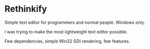 Rethinkify
==========

Simple text editor for programmers and normal people. Windows only.

I was trying to make the most lightweight text editor possible. 

Few dependencies, simple Win32 GDI rendering, few features.

